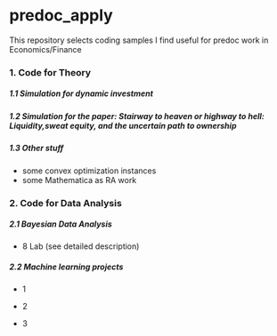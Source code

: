 # predoc_apply
This repository selects coding samples I find useful for predoc work in Economics/Finance

### 1. Code for Theory

##### 1.1 Simulation for dynamic investment

##### 1.2 Simulation for the paper: *Stairway to heaven or highway to hell: Liquidity,sweat equity, and the uncertain path to ownership*

##### 1.3 Other stuff

- some convex optimization instances
- some Mathematica as RA work





### 2. Code for Data Analysis

##### 2.1 Bayesian Data Analysis

- 8 Lab (see detailed description)

##### 2.2 Machine learning projects

- 1

- 2

- 3

